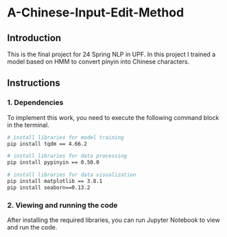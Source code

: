 # A-Chinese-Input-Edit-Method

## Introduction
This is the final project for 24 Spring NLP in UPF. In this project I trained a model based on HMM to convert pinyin into Chinese characters. 

## Instructions
### 1. Dependencies
To implement this work, you need to execute the following command block in the terminal. <br>
```Bash
# install libraries for model training
pip install tqdm == 4.66.2

# install libraries for data processing
pip install pypinyin == 0.50.0

# install libraries for data visualization
pip install matplotlib == 3.8.1
pip install seaborn==0.13.2
```
### 2. Viewing and running the code
After installing the required libraries, you can run Jupyter Notebook to view and run the code.
